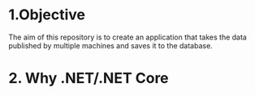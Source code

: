 #  1.Objective

The aim of this repository is to create an application that takes the data published by multiple machines and saves it to the database.

# 2. Why .NET/.NET Core
